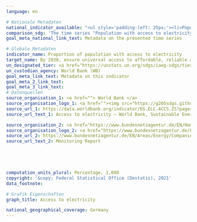 ```yaml
---
language: en    

# Nationale Metadaten    
national_indicator_available: "<ul style='padding-left: 25px;'><li>Population with access to electricity</li> <li> Households and small-sized enterprises connected to the electricity network</li></ul>"    
comparison_sdg: 'The time series "Population with access to electricity" is compliant with the global metadata. The time series "Households and small-sized enterprises connected to the electricity network" provides additional information.'    
goal_meta_national_link_text: Metadata on the presented time series    

# Globale Metadaten    
indicator_name: Proportion of population with access to electricity    
target_name: By 2030, ensure universal access to affordable, reliable and modern energy services    
un_designated_tier: <a href="https://unstats.un.org/sdgs/iaeg-sdgs/tier-classification/" title="Click here for more information on the UN tier classification."  target="_blank">Tier I</a>    
un_custodian_agency: World Bank (WB)    
goal_meta_link_text: Metadata on this indicator    
goal_meta_2_link_text:     
goal_meta_3_link_text:         
# Datenquellen
source_organisation_1: <a href=""> World Bank </a>
source_organisation_logo_1: <a href=""><img src="https://g205sdgs.github.io/sdg-indicators/public/OrgImgEn/wb.png" alt="Logo wb" style="height:60px; width:148px"/></a>
source_url_1: https://data.worldbank.org/indicator/EG.ELC.ACCS.ZS?page=1
source_url_text_1: Access to electricity – World Bank, Sustainable Energy for All (SE4ALL) database

source_organisation_2: <a href="https://www.bundesnetzagentur.de/EN/Home/home_node.html"> Bundesnetzagentur </a>
source_organisation_logo_2: <a href="https://www.bundesnetzagentur.de/EN/Home/home_node.html"><img src="https://g205sdgs.github.io/sdg-indicators/public/OrgImgEn/bundesnetzagentur.png" alt="Logo bundesnetzagentur" style="height:60px; width:148px"/></a>
source_url_2: https://www.bundesnetzagentur.de/EN/Areas/Energy/Companies/DataCollection_Monitoring/DataCollectionMonitoring_node.html
source_url_text_2: Monitoring Report




    
computation_units_plural: Percentage, 1,000    
copyright: '&copy; Federal Statistical Office (Destatis), 2021'    
data_footnote:     

# Grafik Eigenschaften    
graph_title: Access to electricity    

national_geographical_coverage: Germany    
---
```


<span></span>